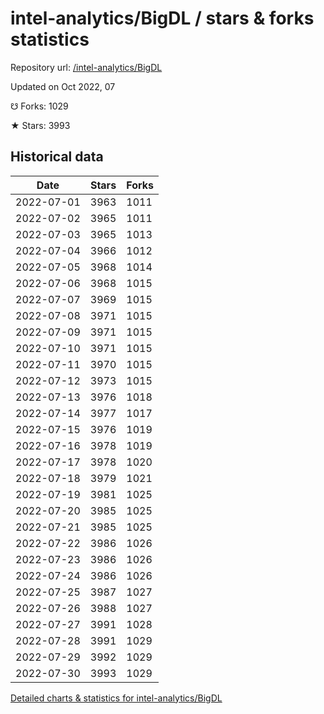 # intel-analytics/BigDL / stars & forks statistics

Repository url: [/intel-analytics/BigDL](https://github.com/intel-analytics/BigDL)

Updated on Oct 2022, 07

☋ Forks: 1029

★ Stars: 3993

## Historical data
| Date | Stars | Forks |
|------|-------|-------|
| 2022-07-01 | 3963 | 1011 | 
| 2022-07-02 | 3965 | 1011 | 
| 2022-07-03 | 3965 | 1013 | 
| 2022-07-04 | 3966 | 1012 | 
| 2022-07-05 | 3968 | 1014 | 
| 2022-07-06 | 3968 | 1015 | 
| 2022-07-07 | 3969 | 1015 | 
| 2022-07-08 | 3971 | 1015 | 
| 2022-07-09 | 3971 | 1015 | 
| 2022-07-10 | 3971 | 1015 | 
| 2022-07-11 | 3970 | 1015 | 
| 2022-07-12 | 3973 | 1015 | 
| 2022-07-13 | 3976 | 1018 | 
| 2022-07-14 | 3977 | 1017 | 
| 2022-07-15 | 3976 | 1019 | 
| 2022-07-16 | 3978 | 1019 | 
| 2022-07-17 | 3978 | 1020 | 
| 2022-07-18 | 3979 | 1021 | 
| 2022-07-19 | 3981 | 1025 | 
| 2022-07-20 | 3985 | 1025 | 
| 2022-07-21 | 3985 | 1025 | 
| 2022-07-22 | 3986 | 1026 | 
| 2022-07-23 | 3986 | 1026 | 
| 2022-07-24 | 3986 | 1026 | 
| 2022-07-25 | 3987 | 1027 | 
| 2022-07-26 | 3988 | 1027 | 
| 2022-07-27 | 3991 | 1028 | 
| 2022-07-28 | 3991 | 1029 | 
| 2022-07-29 | 3992 | 1029 | 
| 2022-07-30 | 3993 | 1029 | 


[Detailed charts & statistics for intel-analytics/BigDL](https://reviewgithub.com/rep/intel-analytics/BigDL)
